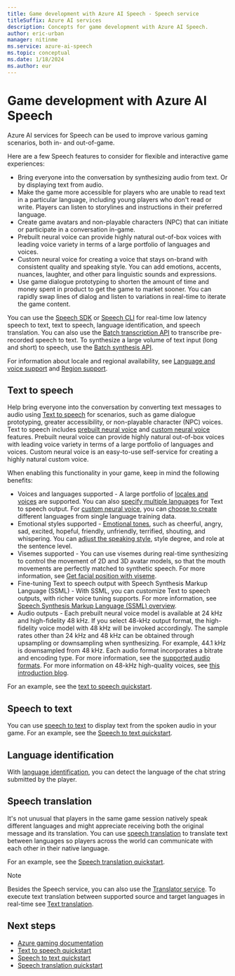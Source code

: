 ```yaml
---
title: Game development with Azure AI Speech - Speech service
titleSuffix: Azure AI services
description: Concepts for game development with Azure AI Speech.
author: eric-urban
manager: nitinme
ms.service: azure-ai-speech
ms.topic: conceptual
ms.date: 1/18/2024
ms.author: eur
---
```


# Game development with Azure AI Speech

Azure AI services for Speech can be used to improve various gaming scenarios, both in- and out-of-game. 

Here are a few Speech features to consider for flexible and interactive game experiences:

- Bring everyone into the conversation by synthesizing audio from text. Or by displaying text from audio.
- Make the game more accessible for players who are unable to read text in a particular language, including young players who don't read or write. Players can listen to storylines and instructions in their preferred language. 
- Create game avatars and non-playable characters (NPC) that can initiate or participate in a conversation in-game. 
- Prebuilt neural voice can provide highly natural out-of-box voices with leading voice variety in terms of a large portfolio of languages and voices. 
- Custom neural voice for creating a voice that stays on-brand with consistent quality and speaking style. You can add emotions, accents, nuances, laughter, and other para linguistic sounds and expressions. 
- Use game dialogue prototyping to shorten the amount of time and money spent in product to get the game to market sooner. You can rapidly swap lines of dialog and listen to variations in real-time to iterate the game content.

You can use the [Speech SDK](speech-sdk.md) or [Speech CLI](spx-overview.md) for real-time low latency speech to text, text to speech, language identification, and speech translation. You can also use the [Batch transcription API](batch-transcription.md) to transcribe pre-recorded speech to text. To synthesize a large volume of text input (long and short) to speech, use the [Batch synthesis API](batch-synthesis.md).

For information about locale and regional availability, see [Language and voice support](language-support.md) and [Region support](regions.md).

## Text to speech

Help bring everyone into the conversation by converting text messages to audio using [Text to speech](text-to-speech.md) for scenarios, such as game dialogue prototyping, greater accessibility, or non-playable character (NPC) voices. Text to speech includes [prebuilt neural voice](language-support.md?tabs=tts#prebuilt-neural-voices) and [custom neural voice](language-support.md?tabs=tts#custom-neural-voice) features. Prebuilt neural voice can provide highly natural out-of-box voices with leading voice variety in terms of a large portfolio of languages and voices. Custom neural voice is an easy-to-use self-service for creating a highly natural custom voice. 

When enabling this functionality in your game, keep in mind the following benefits:

- Voices and languages supported - A large portfolio of [locales and voices](language-support.md?tabs=tts#supported-languages) are supported. You can also [specify multiple languages](speech-synthesis-markup-voice.md#adjust-speaking-languages) for Text to speech output. For [custom neural voice](custom-neural-voice.md), you can [choose to create](professional-voice-train-voice.md?tabs=neural#choose-a-training-method) different languages from single language training data.
- Emotional styles supported - [Emotional tones](language-support.md?tabs=tts#voice-styles-and-roles), such as cheerful, angry, sad, excited, hopeful, friendly, unfriendly, terrified, shouting, and whispering. You can [adjust the speaking style](speech-synthesis-markup-voice.md#use-speaking-styles-and-roles), style degree, and role at the sentence level.
- Visemes supported - You can use visemes during real-time synthesizing to control the movement of 2D and 3D avatar models, so that the mouth movements are perfectly matched to synthetic speech. For more information, see [Get facial position with viseme](how-to-speech-synthesis-viseme.md).
- Fine-tuning Text to speech output with Speech Synthesis Markup Language (SSML) - With SSML, you can customize Text to speech outputs, with richer voice tuning supports. For more information, see [Speech Synthesis Markup Language (SSML) overview](speech-synthesis-markup.md).
- Audio outputs - Each prebuilt neural voice model is available at 24 kHz and high-fidelity 48 kHz. If you select 48-kHz output format, the high-fidelity voice model with 48 kHz will be invoked accordingly. The sample rates other than 24 kHz and 48 kHz can be obtained through upsampling or downsampling when synthesizing. For example, 44.1 kHz is downsampled from 48 kHz. Each audio format incorporates a bitrate and encoding type. For more information, see the [supported audio formats](rest-text-to-speech.md?tabs=streaming#audio-outputs). For more information on 48-kHz high-quality voices, see [this introduction blog](https://techcommunity.microsoft.com/t5/ai-cognitive-services-blog/azure-neural-tts-voices-upgraded-to-48khz-with-hifinet2-vocoder/ba-p/3665252).  

For an example, see the [text to speech quickstart](get-started-text-to-speech.md).

## Speech to text

You can use [speech to text](speech-to-text.md) to display text from the spoken audio in your game. For an example, see the [Speech to text quickstart](get-started-speech-to-text.md).

## Language identification

With [language identification](language-identification.md), you can detect the language of the chat string submitted by the player.

## Speech translation

It's not unusual that players in the same game session natively speak different languages and might appreciate receiving both the original message and its translation. You can use [speech translation](speech-translation.md) to translate text between languages so players across the world can communicate with each other in their native language.

For an example, see the [Speech translation quickstart](get-started-speech-translation.md).

> [!NOTE]
> Besides the Speech service, you can also use the [Translator service](../translator/translator-overview.md). To execute text translation between supported source and target languages in real-time see [Text translation](../translator/text-translation-overview.md). 

## Next steps

* [Azure gaming documentation](/gaming/azure/)
* [Text to speech quickstart](get-started-text-to-speech.md)
* [Speech to text quickstart](get-started-speech-to-text.md)
* [Speech translation quickstart](get-started-speech-translation.md)
